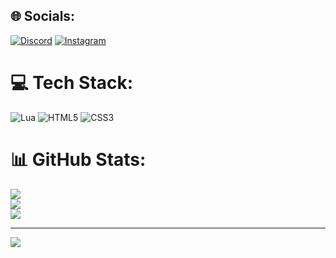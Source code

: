 

## 🌐 Socials:
[![Discord](https://img.shields.io/badge/Discord-%237289DA.svg?logo=discord&logoColor=white)](https://discord.gg/iarian) [![Instagram](https://img.shields.io/badge/Instagram-%23E4405F.svg?logo=Instagram&logoColor=white)](https://instagram.com/the.ariian) 

# 💻 Tech Stack:
![Lua](https://img.shields.io/badge/lua-%232C2D72.svg?style=for-the-badge&logo=lua&logoColor=white) ![HTML5](https://img.shields.io/badge/html5-%23E34F26.svg?style=for-the-badge&logo=html5&logoColor=white) ![CSS3](https://img.shields.io/badge/css3-%231572B6.svg?style=for-the-badge&logo=css3&logoColor=white)
# 📊 GitHub Stats:
![](https://github-readme-stats.vercel.app/api?username=iarian&theme=synthwave&hide_border=false&include_all_commits=false&count_private=false)<br/>
![](https://github-readme-streak-stats.herokuapp.com/?user=iarian&theme=synthwave&hide_border=false)<br/>
![](https://github-readme-stats.vercel.app/api/top-langs/?username=iarian&theme=synthwave&hide_border=false&include_all_commits=false&count_private=false&layout=compact)

---
[![](https://visitcount.itsvg.in/api?id=iarian&icon=0&color=0)](https://visitcount.itsvg.in)

<!-- Proudly created with GPRM ( https://gprm.itsvg.in ) -->
